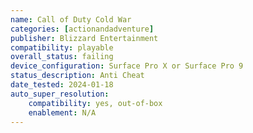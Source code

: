 ```yaml
---
name: Call of Duty Cold War
categories: [actionandadventure]
publisher: Blizzard Entertainment
compatibility: playable
overall_status: failing
device_configuration: Surface Pro X or Surface Pro 9
status_description: Anti Cheat
date_tested: 2024-01-18
auto_super_resolution:
    compatibility: yes, out-of-box
    enablement: N/A
---
```

